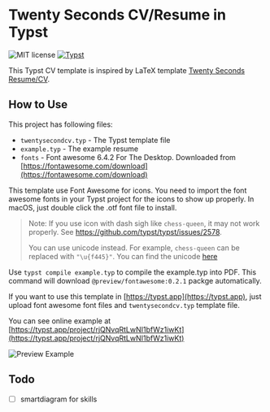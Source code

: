 # Twenty Seconds CV/Resume in Typst

![MIT license](https://img.shields.io/github/license/tomowang/typst-twentysecondcv)
[![Typst](https://img.shields.io/badge/Made_with-Typst-blue)](https://typst.app/)

This Typst CV template is inspired by LaTeX template
[Twenty Seconds Resume/CV](https://www.latextemplates.com/template/twenty-seconds-resumecv).

## How to Use

This project has following files:

- `twentysecondcv.typ` - The Typst template file
- `example.typ` - The example resume
- `fonts` - Font awesome 6.4.2 For The Desktop. Downloaded from [https://fontawesome.com/download](https://fontawesome.com/download)

This template use Font Awesome for icons. You need to import the font awesome fonts
in your Typst project for the icons to show up properly. In macOS, just double
click the .otf font file to install.

> Note: If you use icon with dash sigh like `chess-queen`, it may not work properly.
> See https://github.com/typst/typst/issues/2578.
>
> You can use unicode instead. For example, `chess-queen` can be replaced with `"\u{f445}"`.
> You can find the unicode [here](https://github.com/typst/packages/blob/main/packages/preview/fontawesome/0.2.1/lib-gen.typ)

Use `typst compile example.typ` to compile the example.typ into PDF.
This command will download `@preview/fontawesome:0.2.1` packge automatically.

If you want to use this template in [https://typst.app](https://typst.app),
just upload font awesome font files and `twentysecondcv.typ` template file.

You can see online example at [https://typst.app/project/rjQNvqRtLwNI1bfWz1iwKt](https://typst.app/project/rjQNvqRtLwNI1bfWz1iwKt)

![Preview Example](example.png)

## Todo

- [ ] smartdiagram for skills
